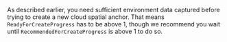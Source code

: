 As described earlier, you need sufficient environment data captured before trying to create a new cloud spatial anchor. That means `ReadyForCreateProgress` has to be above 1, though we recommend you wait until `RecommendedForCreateProgress` is above 1 to do so.
